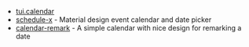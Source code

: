 - [tui.calendar](https://github.com/nhn/tui.calendar)
- [schedule-x](https://github.com/schedule-x/schedule-x) - Material design event calendar and date picker
- [calendar-remark](https://github.com/xyxc0673/calendar-remark) - A simple calendar with nice design for remarking a date
